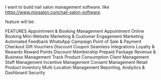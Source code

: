I want to build nail salon management software. like https://www.miosalon.com/nail-salon-software. 

feature will be:

FEATURES
Appointment & Booking Management
Appointment
Online Booking Mini-Website
Marketing & Customer Engagement
Marketing
Automated Feedback
WhatsApp Campaign
Point of Sale & Payment
Checkout
Gift Vouchers
Discount Coupon
Seamless Integrations
Loyalty & Rewards
Reward Points
Discount Membership
Prepaid
Package
Revenue & Business Management
Track Product Consumption
Client Management
Staff Management
Incentive Management
Consent Management
Retail Product Inventory
Multi-Location Management
Reporting, Analytics & Dashboard
Security


